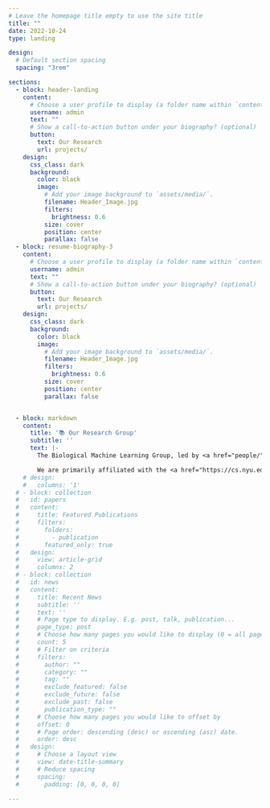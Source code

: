 ```yaml
---
# Leave the homepage title empty to use the site title
title: ""
date: 2022-10-24
type: landing

design:
  # Default section spacing
  spacing: "3rem"

sections:
  - block: header-landing
    content:
      # Choose a user profile to display (a folder name within `content/authors/`)
      username: admin
      text: ""
      # Show a call-to-action button under your biography? (optional)
      button:
        text: Our Research
        url: projects/
    design:
      css_class: dark
      background:
        color: black
        image:
          # Add your image background to `assets/media/`.
          filename: Header_Image.jpg
          filters:
            brightness: 0.6
          size: cover
          position: center
          parallax: false
  - block: resume-biography-3
    content:
      # Choose a user profile to display (a folder name within `content/authors/`)
      username: admin
      text: ""
      # Show a call-to-action button under your biography? (optional)
      button:
        text: Our Research
        url: projects/
    design:
      css_class: dark
      background:
        color: black
        image:
          # Add your image background to `assets/media/`.
          filename: Header_Image.jpg
          filters:
            brightness: 0.6
          size: cover
          position: center
          parallax: false


  - block: markdown
    content:
      title: '📚 Our Research Group'
      subtitle: ''
      text: |-
        The Biological Machine Learning Group, led by <a href="people/" target="_blank">Romain Lopez</a>, aims to advance the field of machine learning, and apply those techniques to enhance our understanding of biological systems. Our interdisciplinary research focuses on understanding the complex interactions and dynamics of cellular populations, particularly in the immune system, to drive discoveries in biology and medicine.

        We are primarily affiliated with the <a href="https://cs.nyu.edu/" target="_blank">Computer Science Department</a> of the <a href="https://cims.nyu.edu/" target="_blank">Courant Institute for Mathematical Sciences</a> and the <a href="https://as.nyu.edu/departments/biology.html" target="_blank">Biology Department</a> of <a href="https://as.nyu.edu/" target="_blank">New York University</a>. We are also affiliated with the <a href="https://cds.nyu.edu/" target="_blank">Center for Data Science</a>.
    # design:
    #   columns: '1'
  # - block: collection
  #   id: papers
  #   content:
  #     title: Featured Publications
  #     filters:
  #       folders:
  #         - publication
  #       featured_only: true
  #   design:
  #     view: article-grid
  #     columns: 2
  # - block: collection
  #   id: news
  #   content:
  #     title: Recent News
  #     subtitle: ''
  #     text: ''
  #     # Page type to display. E.g. post, talk, publication...
  #     page_type: post
  #     # Choose how many pages you would like to display (0 = all pages)
  #     count: 5
  #     # Filter on criteria
  #     filters:
  #       author: ""
  #       category: ""
  #       tag: ""
  #       exclude_featured: false
  #       exclude_future: false
  #       exclude_past: false
  #       publication_type: ""
  #     # Choose how many pages you would like to offset by
  #     offset: 0
  #     # Page order: descending (desc) or ascending (asc) date.
  #     order: desc
  #   design:
  #     # Choose a layout view
  #     view: date-title-summary
  #     # Reduce spacing
  #     spacing:
  #       padding: [0, 0, 0, 0]

---
```

